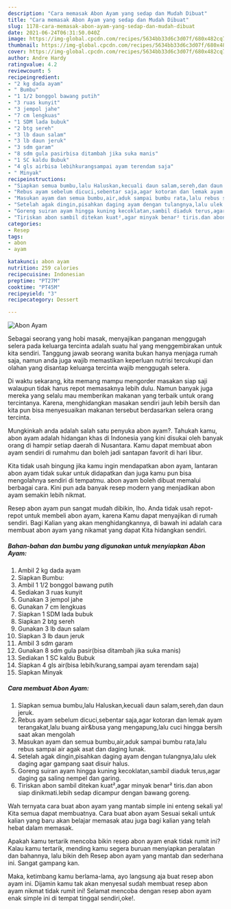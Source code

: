```yaml
---
description: "Cara memasak Abon Ayam yang sedap dan Mudah Dibuat"
title: "Cara memasak Abon Ayam yang sedap dan Mudah Dibuat"
slug: 1178-cara-memasak-abon-ayam-yang-sedap-dan-mudah-dibuat
date: 2021-06-24T06:31:50.040Z
image: https://img-global.cpcdn.com/recipes/5634bb33d6c3d07f/680x482cq70/abon-ayam-foto-resep-utama.jpg
thumbnail: https://img-global.cpcdn.com/recipes/5634bb33d6c3d07f/680x482cq70/abon-ayam-foto-resep-utama.jpg
cover: https://img-global.cpcdn.com/recipes/5634bb33d6c3d07f/680x482cq70/abon-ayam-foto-resep-utama.jpg
author: Andre Hardy
ratingvalue: 4.2
reviewcount: 5
recipeingredient:
- "2 kg dada ayam"
- " Bumbu"
- "1 1/2 bonggol bawang putih"
- "3 ruas kunyit"
- "3 jempol jahe"
- "7 cm lengkuas"
- "1 SDM lada bubuk"
- "2 btg sereh"
- "3 lb daun salam"
- "3 lb daun jeruk"
- "3 sdm garam"
- "8 sdm gula pasirbisa ditambah jika suka manis"
- "1 SC kaldu Bubuk"
- "4 gls airbisa lebihkurangsampai ayam terendam saja"
- " Minyak"
recipeinstructions:
- "Siapkan semua bumbu,lalu Haluskan,kecuali daun salam,sereh,dan daun jeruk."
- "Rebus ayam sebelum dicuci,sebentar saja,agar kotoran dan lemak ayam terangakat,lalu buang air&amp;busa yang mengapung,lalu cuci hingga bersih saat akan mengolah"
- "Masukan ayam dan semua bumbu,air,aduk sampai bumbu rata,lalu rebus sampai air agak asat dan daging lunak."
- "Setelah agak dingin,pisahkan daging ayam dengan tulangnya,lalu ulek daging agar gampang saat disuir halus."
- "Goreng suiran ayam hingga kuning kecoklatan,sambil diaduk terus,agar daging ga saling nempel dan garing."
- "Tiriskan abon sambil ditekan kuat²,agar minyak benar² tiris.dan abon siap dinikmati.lebih sedap dicampur dengan bawang goreng."
categories:
- Resep
tags:
- abon
- ayam

katakunci: abon ayam 
nutrition: 259 calories
recipecuisine: Indonesian
preptime: "PT27M"
cooktime: "PT45M"
recipeyield: "3"
recipecategory: Dessert

---
```



![Abon Ayam](https://img-global.cpcdn.com/recipes/5634bb33d6c3d07f/680x482cq70/abon-ayam-foto-resep-utama.jpg)

Sebagai seorang yang hobi masak, menyajikan panganan menggugah selera pada keluarga tercinta adalah suatu hal yang menggembirakan untuk kita sendiri. Tanggung jawab seorang  wanita bukan hanya menjaga rumah saja, namun anda juga wajib memastikan keperluan nutrisi tercukupi dan olahan yang disantap keluarga tercinta wajib menggugah selera.

Di waktu  sekarang, kita memang mampu mengorder masakan siap saji walaupun tidak harus repot memasaknya lebih dulu. Namun banyak juga mereka yang selalu mau memberikan makanan yang terbaik untuk orang tercintanya. Karena, menghidangkan masakan sendiri jauh lebih bersih dan kita pun bisa menyesuaikan makanan tersebut berdasarkan selera orang tercinta. 



Mungkinkah anda adalah salah satu penyuka abon ayam?. Tahukah kamu, abon ayam adalah hidangan khas di Indonesia yang kini disukai oleh banyak orang di hampir setiap daerah di Nusantara. Kamu dapat membuat abon ayam sendiri di rumahmu dan boleh jadi santapan favorit di hari libur.

Kita tidak usah bingung jika kamu ingin mendapatkan abon ayam, lantaran abon ayam tidak sukar untuk didapatkan dan juga kamu pun bisa mengolahnya sendiri di tempatmu. abon ayam boleh dibuat memalui berbagai cara. Kini pun ada banyak resep modern yang menjadikan abon ayam semakin lebih nikmat.

Resep abon ayam pun sangat mudah dibikin, lho. Anda tidak usah repot-repot untuk membeli abon ayam, karena Kamu dapat menyajikan di rumah sendiri. Bagi Kalian yang akan menghidangkannya, di bawah ini adalah cara membuat abon ayam yang nikamat yang dapat Kita hidangkan sendiri.

<!--inarticleads1-->

##### Bahan-bahan dan bumbu yang digunakan untuk menyiapkan Abon Ayam:

1. Ambil 2 kg dada ayam
1. Siapkan  Bumbu:
1. Ambil 1 1/2 bonggol bawang putih
1. Sediakan 3 ruas kunyit
1. Gunakan 3 jempol jahe
1. Gunakan 7 cm lengkuas
1. Siapkan 1 SDM lada bubuk
1. Siapkan 2 btg sereh
1. Gunakan 3 lb daun salam
1. Siapkan 3 lb daun jeruk
1. Ambil 3 sdm garam
1. Gunakan 8 sdm gula pasir(bisa ditambah jika suka manis)
1. Sediakan 1 SC kaldu Bubuk
1. Siapkan 4 gls air(bisa lebih/kurang,sampai ayam terendam saja)
1. Siapkan  Minyak




<!--inarticleads2-->

##### Cara membuat Abon Ayam:

1. Siapkan semua bumbu,lalu Haluskan,kecuali daun salam,sereh,dan daun jeruk.
1. Rebus ayam sebelum dicuci,sebentar saja,agar kotoran dan lemak ayam terangakat,lalu buang air&amp;busa yang mengapung,lalu cuci hingga bersih saat akan mengolah
1. Masukan ayam dan semua bumbu,air,aduk sampai bumbu rata,lalu rebus sampai air agak asat dan daging lunak.
1. Setelah agak dingin,pisahkan daging ayam dengan tulangnya,lalu ulek daging agar gampang saat disuir halus.
1. Goreng suiran ayam hingga kuning kecoklatan,sambil diaduk terus,agar daging ga saling nempel dan garing.
1. Tiriskan abon sambil ditekan kuat²,agar minyak benar² tiris.dan abon siap dinikmati.lebih sedap dicampur dengan bawang goreng.




Wah ternyata cara buat abon ayam yang mantab simple ini enteng sekali ya! Kita semua dapat membuatnya. Cara buat abon ayam Sesuai sekali untuk kalian yang baru akan belajar memasak atau juga bagi kalian yang telah hebat dalam memasak.

Apakah kamu tertarik mencoba bikin resep abon ayam enak tidak rumit ini? Kalau kamu tertarik, mending kamu segera buruan menyiapkan peralatan dan bahannya, lalu bikin deh Resep abon ayam yang mantab dan sederhana ini. Sangat gampang kan. 

Maka, ketimbang kamu berlama-lama, ayo langsung aja buat resep abon ayam ini. Dijamin kamu tak akan menyesal sudah membuat resep abon ayam nikmat tidak rumit ini! Selamat mencoba dengan resep abon ayam enak simple ini di tempat tinggal sendiri,oke!.

